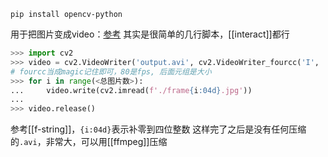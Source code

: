 `pip install opencv-python`

用于把图片变成video：[参考](https://zhuanlan.zhihu.com/p/128616339)
其实是很简单的几行脚本，[[interact]]都行
```python
>>> import cv2
>>> video = cv2.VideoWriter('output.avi', cv2.VideoWriter_fourcc('I', '4', '2', '0'), 80, (1280, 720))
# fourcc当成magic记住即可，80是fps, 后面元组是大小
>>> for i in range(<总图片数>):
...     video.write(cv2.imread(f'./frame{i:04d}.jpg'))
... 
>>> video.release()
```
参考[[f-string]]，`{i:04d}`表示补零到四位整数
这样完了之后是没有任何压缩的`.avi`，非常大，可以用[[ffmpeg]]压缩